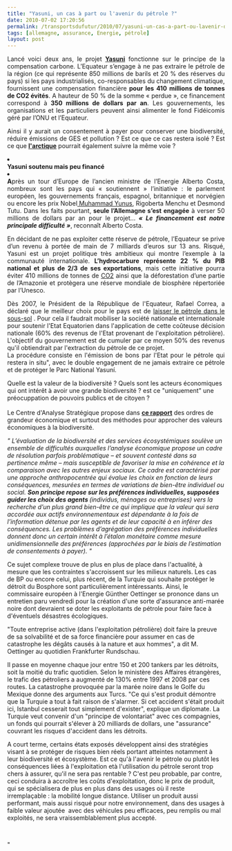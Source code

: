 ```yaml
---
title: "Yasuni, un cas à part ou l'avenir du pétrole ?"
date: 2010-07-02 17:20:56
permalink: /transportsdufutur/2010/07/yasuni-un-cas-a-part-ou-lavenir-du-petrole-2.html
tags: [allemagne, assurance, Energie, pétrole]
layout: post
---
```


<p style="text-align: justify">Lancé voici deux ans, le projet <strong><a href="http://www.sosyasuni.org/fr/index.php?option=com_content&view=frontpage&Itemid=1" target="_blank">Yasuni</a></strong> fonctionne sur le principe de la compensation carbone. L’Equateur s’engage à ne pas extraire le pétrole de la région (ce qui représente 850 millions de barils et 20 % des réserves du pays) si les pays industrialisés, co-responsables du changement climatique, fournissent une compensation financière<strong> pour les 410 millions de tonnes de CO2 évités</strong>. A hauteur de 50 % de la somme « perdue », ce financement correspond à<strong> 350 millions de dollars par an</strong>. Les gouvernements, les organisations et les particuliers peuvent ainsi alimenter le fond Fidéicomis géré par l’ONU et l’Equateur. <p style="text-align: justify">Ainsi il y aurait un consentement à payer pour conserver une biodiversité, réduire émissions de GES et pollution ? Est ce que ce cas restera isolé ? Est ce que <strong><a href="http://fr.wikipedia.org/wiki/Petrole_et_gaz_naturel_en_Arctique" target="_blank">l'arctique</a></strong> pourrait également suivre la même voie ?</p> <p style="text-align: justify"> </p></p>  <!--more-->  <li> <div style="text-align: justify"><strong>Yasuni soutenu mais peu financé</strong></div> <li> <div style="text-align: justify"><strong>A</strong>près un tour d’Europe de l’ancien ministre de l’Energie Alberto Costa, nombreux sont les pays qui « soutiennent » l’initiative : le parlement européen, les gouvernements français, espagnol, britannique et norvégien ou encore les prix Nobel<a href="http://www.durable.com/actualite/article_muhammad-yunus-banquier-des-pauvres_151" target="_blank"> Muhammad Yunus</a>, Rigoberta Menchu et Desmond Tutu. Dans les faits pourtant,<strong> seule l’Allemagne s’est engagée</strong> à verser 50 millions de dollars par an pour le projet…<strong><em> « Le financement est notre principale difficulté »</em></strong>, reconnaît Alberto Costa.<br /></div></li> <p style="text-align: justify">En décidant de ne pas exploiter cette réserve de pétrole, l’Equateur se prive d’un revenu à portée de main de 7 milliards d’euros sur 13 ans. Risqué, Yasuni est un projet politique très ambitieux qui montre l’exemple à la communauté internationale.<strong> L’hydrocarbure représente 22 % du PIB national et plus de 2/3 de ses exportations</strong>, mais cette initiative pourra éviter 410 millions de tonnes de <a href="https://gabrielplassat.github.io/transportsdufutur/tag/co2">CO2</a> ainsi que la déforestation d’une partie de l’Amazonie et protègera une réserve mondiale de biosphère répertoriée par l’Unesco.</p> <p style="text-align: justify">Dès 2007, le Président de la République de l'Equateur, Rafael Correa, a déclaré que le meilleur choix pour le pays est de <a href="https://gabrielplassat.github.io/transportsdufutur/fr/index.php?option=com_content&task=view&id=33&Itemid=27">laisser le pétrole dans le sous-sol</a> . Pour cela il faudrait mobiliser la société nationale et internationale pour soutenir l'Etat Equatorien dans l'application de cette coûteuse décision nationale (60% des revenus de l'Etat provenant de l'exploitation pétrolière). L'objectif du gouvernement est de cumuler par ce moyen 50% des revenus qu'il obtiendrait par l'extraction du pétrole de ce projet.<br />La procédure consiste en l'émission de bons par l'Etat pour le pétrole qui restera in situ", avec le double engagement de ne jamais extraire ce pétrole et de protéger le Parc National Yasuní.<br /></p> <p style=""text-align: justify"">Quelle est la valeur de la biodiversité ? Quels sont les acteurs économiques qui ont intérêt à avoir une grande biodiversité ? est ce "uniquement" une préocuppation de pouvoirs publics et de citoyen ? <a href="https://gabrielplassat.github.io/transportsdufutur/fr/index.php?option=com_content&task=view&id=34&Itemid=27""><br /></a><span><span><br /></span>Le Centre d'Analyse Stratégique propose dans <strong><a href=""http://www.strategie.gouv.fr/IMG/pdf/Rapport_18_Biodiversite_web.pdf"" target=""_blank"">ce rapport</a></strong> des ordres de grandeur économique et surtout des méthodes pour approcher des valeurs économiques à la biodiversité. </span></p> <p style=""text-align: justify""><span><em>" <span style=""font-family: Times New Roman""><span>L’évaluation de la biodiversité et des services écosystémiques soulève un ensemble de difficultés auxquelles l’analyse économique propose un cadre de résolution parfois problématique – et souvent contesté dans sa pertinence même – mais susceptible de favoriser la mise en cohérence et la comparaison avec les autres enjeux sociaux. Ce cadre est caractérisé par une approche anthropocentrée qui évalue les choix en fonction de leurs conséquences, mesurées en termes de variations de bien-être individuel ou social. </span><strong><span>Son principe repose sur les préférences individuelles, supposées guider les choix des agents </span></strong><span>(individus, ménages ou entreprises) vers la recherche d’un plus grand bien-être  ce qui implique que la valeur qui sera accordée aux actifs environnementaux est dépendante à la fois de l’information détenue par les agents et de leur capacité à en inférer des conséquences. Les problèmes d’agrégation des préférences individuelles donnent donc un certain intérêt à l’étalon monétaire comme mesure unidimensionnelle des préférences (approchées par le biais de l’estimation de consentements à payer). "</span></span></em></span></p><font face=""HelveticaNeue-Roman"" size=""2""><font face=""HelveticaNeue-Roman"" size=""2""> <p style=""text-align: justify"">Ce sujet complexe trouve de plus en plus de place dans l'actualité, à mesure que les contraintes s'accroissent sur les milieux naturels. Les cas de BP ou encore celui, plus récent, de la Turquie qui souhaite protéger le détroit du Bosphore sont particulièrement intéressants. Ainsi, le commissaire européen à l'Energie Günther Oettinger se prononce dans un entretien paru vendredi pour la création d'une sorte d'assurance anti-marée noire dont devraient se doter les exploitants de pétrole pour faire face à d'éventuels désastres écologiques.</p> <p style=""text-align: justify"">"Toute entreprise active (dans l'exploitation pétrolière) doit faire la preuve de sa solvabilité et de sa force financière pour assumer en cas de catastrophe les dégâts causés à la nature et aux hommes", a dit M. Oettinger au quotidien Frankfurter Rundschau.</p> <p style=""text-align: justify"">Il passe en moyenne chaque jour entre 150 et 200 tankers par les détroits, soit la moitié du trafic quotidien. Selon le ministère des Affaires étrangères, le trafic des pétroliers a augmenté de 130% entre 1997 et 2008 par ces routes. La catastrophe provoquée par la marée noire dans le Golfe du Mexique donne des arguments aux Turcs. "Ce qui s'est produit démontre que la Turquie a tout à fait raison de s'alarmer. Si cet accident s'était produit ici, Istanbul cesserait tout simplement d'exister", explique un diplomate. La Turquie veut convenir d'un "principe de volontariat" avec ces compagnies, un fonds qui pourrait s'élever à 20 milliards de dollars, une "assurance" couvrant les risques d'accident dans les détroits.</p> <p style=""text-align: justify"">A court terme, certains états exposés développent ainsi des stratégies visant à se protéger de risques bien réels portant atteintes notamment à leur biodiversité et écosystème. Est ce qu'à l'avenir le pétrole ou plutôt les conséquences liées à l'exploitation età l'utilisation du pétrole seront trop chers à assurer, qu'il ne sera pas rentable ? C'est peu probable, par contre, ceci conduira à accroître les coûts d'exploitation, donc le prix de produit, qui se spécialisera de plus en plus dans des usages où il reste irremplaçable : la mobilité longue distance. Utiliser un produit aussi performant, mais aussi risqué pour notre environnement, dans des usages à faible valeur ajoutée  avec des véhicules peu efficaces, peu remplis ou mal exploités, ne sera vraissemblablement plus accepté. </p></font></font> <p style=""text-align: justify""><br /></p></li>"
